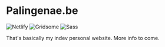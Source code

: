 # Palingenae.be
![Netlify](https://img.shields.io/badge/-Netlify-00C7B7?style=flat-square&logo=Netlify&logoColor=white)
![Gridsome](https://img.shields.io/badge/-Gridsome-00A672?style=flat-square&logo=gridsome&logoColor=white)
![Sass](https://img.shields.io/badge/-Sass-CC6699?style=flat-square&logo=sass&logoColor=white)

That's basically my indev personal website. More info to come.
